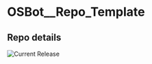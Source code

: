 # OSBot__Repo_Template

## Repo details

![Current Release](https://img.shields.io/badge/release-v0.2.9-blue)

